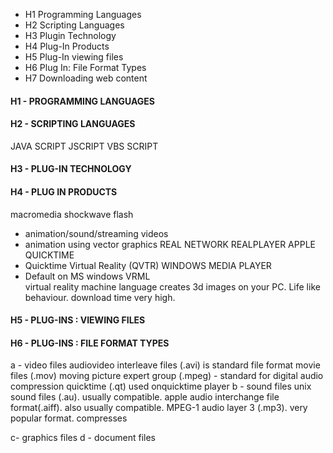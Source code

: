 - H1 Programming Languages
- H2 Scripting Languages
- H3 Plugin Technology
- H4 Plug-In Products
- H5 Plug-In viewing files
- H6 Plug In: File Format Types
- H7 Downloading web content


#### H1 - PROGRAMMING LANGUAGES
#### H2 - SCRIPTING LANGUAGES
JAVA SCRIPT
JSCRIPT
VBS SCRIPT

#### H3 - PLUG-IN TECHNOLOGY
#### H4 - PLUG IN PRODUCTS
macromedia shockwave flash
- animation/sound/streaming videos
- animation using vector graphics
REAL NETWORK REALPLAYER
APPLE QUICKTIME
- Quicktime Virtual Reality (QVTR)
WINDOWS MEDIA PLAYER
-  Default on MS windows
VRML  		  
virtual reality machine language
creates 3d images on your PC. Life like behaviour. download time very high.

#### H5 - PLUG-INS : VIEWING FILES
#### H6 - PLUG-INS : FILE FORMAT TYPES
a - video files
audiovideo interleave files (.avi) is standard file format
movie files (.mov)
moving picture expert group (.mpeg) - standard for digital audio compression
quicktime (.qt) used onquicktime player
b - sound files
unix sound files (.au). usually compatible.
apple audio interchange file format(.aiff). also usually compatible.
MPEG-1 audio layer 3 (.mp3). very popular format. compresses


c- graphics files
d - document files


